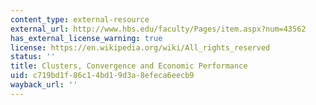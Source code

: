 ```yaml
---
content_type: external-resource
external_url: http://www.hbs.edu/faculty/Pages/item.aspx?num=43562
has_external_license_warning: true
license: https://en.wikipedia.org/wiki/All_rights_reserved
status: ''
title: Clusters, Convergence and Economic Performance
uid: c719bd1f-86c1-4bd1-9d3a-8efeca6eecb9
wayback_url: ''
---
```

